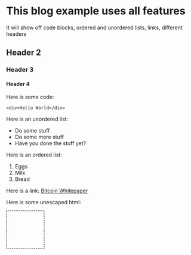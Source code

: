 # This blog example uses all features

It will show off code blocks, ordered and unordered lists, links, different headers

## Header 2

### Header 3

#### Header 4

Here is some code:

```
<div>Hello World</div>
```

Here is an unordered list:

* Do some stuff
* Do some more stuff
* Have you done the stuff yet?

Here is an ordered list:

1. Eggs
2. Milk
3. Bread

Here is a link:
[Bitcoin Whitepaper](https://bitcoinwhitepaper.co/)

Here is some unescaped html:
<div style="border: 1px dashed black; width: 100px; height: 100px">
</div>
